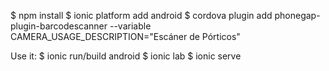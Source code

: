 $ npm install
$ ionic platform add android
$ cordova plugin add phonegap-plugin-barcodescanner --variable CAMERA_USAGE_DESCRIPTION="Escáner de Pórticos"

Use it:
$ ionic run/build android
$ ionic lab
$ ionic serve
